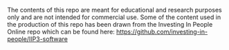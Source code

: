 The contents of this repo are meant for educational and research purposes only and are not intended for commercial use. Some of the content used in the production of this repo has been drawn from the Investing In People Online repo which can be found here: https://github.com/investing-in-people/IIP3-software
